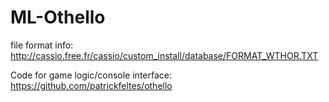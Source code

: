 # ML-Othello

file format info: http://cassio.free.fr/cassio/custom_install/database/FORMAT_WTHOR.TXT

Code for game logic/console interface: https://github.com/patrickfeltes/othello
